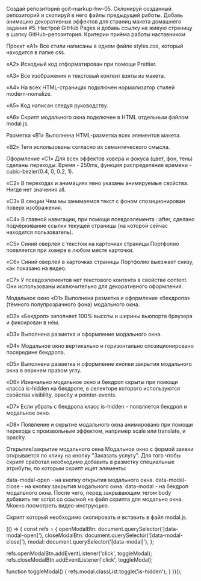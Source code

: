 Создай репозиторий goit-markup-hw-05. Склонируй созданный репозиторий и скопируй
в него файлы предыдущей работы. Добавь анимацию декоративных эффектов для
страниц макета домашнего задания #5. Настрой GitHub Pages и добавь ссылку на
живую страницу в шапку GitHub-репозитория. Критерии приёма работы наставником

Проект «A1» Все стили написаны в одном файле styles.css, который находится в
папке css.

«A2» Исходный код отформатирован при помощи Prettier.

«A3» Все изображения и текстовый контент взяты из макета.

«A4» На всех HTML-страницах подключен нормализатор стилей modern-nomalize.

«A5» Код написан следуя руководству.

«A6» Скрипт модального окна подключен в HTML отдельным файлом modal.js.

Разметка «B1» Выполнена HTML-разметка всех элементов макета.

«B2» Теги использованы согласно их семантического смысла.

Оформление «C1» Для всех эффектов ховера и фокуса (цвет, фон, тень) сделаны
переходы. Время - 250ms, функция распределения времени - cubic-bezier(0.4, 0,
0.2, 1).

«C2» В переходах и анимациях явно указаны анимируемые свойства. Нигде нет
значения all.

«C3» В секции Чем мы занимаемся текст с фоном спозиционирован поверх
изображения.

«C4» В главной навигации, при помощи псевдоэлемента ::after, сделано
подчёркивание ссылки текущей страницы (на которой сейчас находится
пользователь).

«C5» Синий оверлей с текстом на карточках страницы Портфолио появляется при
ховере в любом месте карточки.

«C6» Синий оверлей в карточках страницы Портфолио выезжает снизу, как показано
на видео.

«C7» У псевдоэлементов нет текстового контента в свойстве content. Они
использованы исключительно для декоративного оформления.

Модальное окно «D1» Выполнена разметка и оформление «бекдропа» (тёмного
полупрозрачного фона) модального окна.

«D2» «Бекдроп» заполняет 100% высоты и ширины вьюпорта браузера и фиксирован в
нём.

«D3» Выполнена разметка и оформление модального окна.

«D4» Модальное окно вертикально и горизонтально спозиционировано посередине
бекдропа.

«D5» Выполнена разметка и оформление кнопки закрытия модального окна в верхнем
правом углу.

«D6» Изначально модальное окно и бекдроп скрыты при помощи класса is-hidden на
бекдропе, в селекторе которого используются свойства visibility, opacity и
pointer-events.

«D7» Если убрать с бекдропа класс is-hidden - появляется бекдроп и модальное
окно.

«D8» Появление и скрытие модального окна анимировано при помощи перехода с
произвольным эффектом, например scale или translate, и opacity.

Открытие/закрытие модального окна Модальное окно с формой заявки открывается по
клику на кнопку "Заказать услугу". Для того чтобы скрипт сработал необходимо
добавить в разметку специальные атрибуты, по которым скрипт ищет элементы:

data-modal-open - на кнопку открытия модального окна. data-modal-close - на
кнопку закрытия модального окна. data-modal - на бекдроп модального окна. После
чего, перед закрывающим тегом body добавить тег script со ссылкой на файл
скрипта для модально окна. Можно посмотреть видео-инструкцию.

<body>
  <!-- Вся твоя разметка, включая разметку модалки -->

  <!-- Ставим перед закрывающим тегом body -->
  <script src="./js/modal.js"></script>
</body>
Скрипт который необходимо скопировать и вставить в файл modal.js.

(() => { const refs = { openModalBtn:
document.querySelector('[data-modal-open]'), closeModalBtn:
document.querySelector('[data-modal-close]'), modal:
document.querySelector('[data-modal]'), };

refs.openModalBtn.addEventListener('click', toggleModal);
refs.closeModalBtn.addEventListener('click', toggleModal);

function toggleModal() { refs.modal.classList.toggle('is-hidden'); } })();
